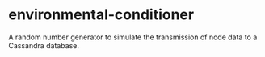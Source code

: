 # environmental-conditioner
A random number generator to simulate the transmission of node data to a Cassandra database.
